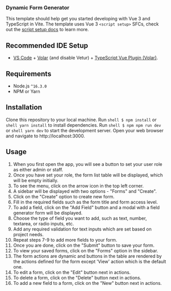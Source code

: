 ### Dynamic Form Generator

This template should help get you started developing with Vue 3 and TypeScript in Vite. The template uses Vue 3 `<script setup>` SFCs, check out the [script setup docs](https://v3.vuejs.org/api/sfc-script-setup.html#sfc-script-setup) to learn more.

## Recommended IDE Setup

- [VS Code](https://code.visualstudio.com/) + [Volar](https://marketplace.visualstudio.com/items?itemName=Vue.volar) (and disable Vetur) + [TypeScript Vue Plugin (Volar)](https://marketplace.visualstudio.com/items?itemName=Vue.vscode-typescript-vue-plugin).

## Requirements
   - Node.js `^16.3.0`
   - NPM or Yarn

## Installation

Clone this repository to your local machine.
Run ```shell $ npm install``` or ```shell yarn install``` to install dependencies.
Run ```shell $ npm npm run dev``` or ```shell yarn dev``` to start the development server.
Open your web browser and navigate to http://localhost:3000.

## Usage
   1. When you first open the app, you will see a button to set your user role as either admin or staff.
   2. Once you have set your role, the form list table will be displayed, which will be empty initially.
   3. To see the menu, click on the arrow icon in the top left corner.
   4. A sidebar will be displayed with two options - "Forms" and "Create".
   5. Click on the "Create" option to create new form.
   6. Fill in the required fields such as the form title and form access level.
   7. To add a field, click on the "Add Field" button and a modal with a field generator form will be displayed.
   8. Choose the type of field you want to add, such as text, number, textarea, or radio inputs, etc.
   9. Add any required validation for text inputs which are set based on project needs.
   10. Repeat steps 7-9 to add more fields to your form.
   11. Once you are done, click on the "Submit" button to save your form.
   12. To view your saved forms, click on the "Forms" option in the sidebar.
   13. The form actions are dynamic and buttons in the table are rendered by the actions defined for the form except 'View' action which is the default one.
   14. To edit a form, click on the "Edit" button next in actions.
   15. To delete a form, click on the "Delete" button next in actions.
   16. To add a new field to a form, click on the "New" button next in actions.

